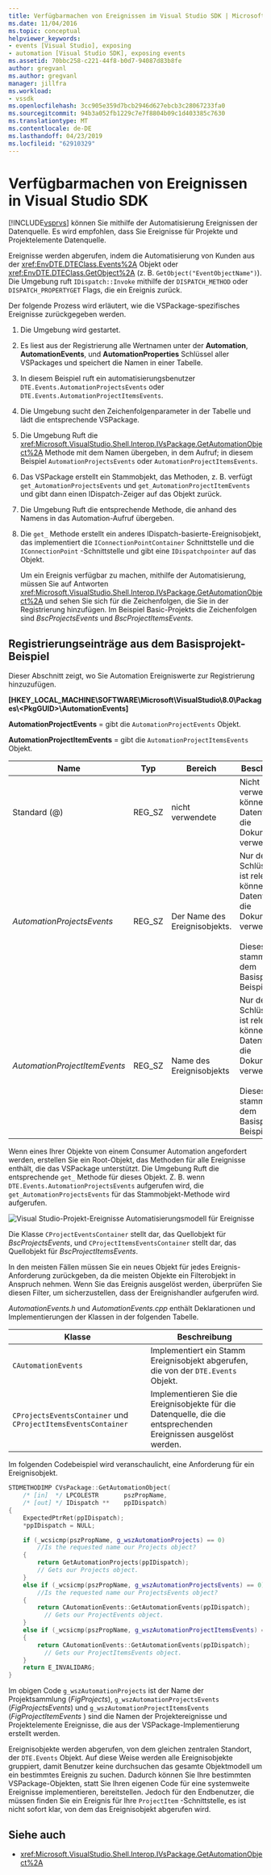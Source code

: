 ```yaml
---
title: Verfügbarmachen von Ereignissen im Visual Studio SDK | Microsoft-Dokumentation
ms.date: 11/04/2016
ms.topic: conceptual
helpviewer_keywords:
- events [Visual Studio], exposing
- automation [Visual Studio SDK], exposing events
ms.assetid: 70bbc258-c221-44f8-b0d7-94087d83b8fe
author: gregvanl
ms.author: gregvanl
manager: jillfra
ms.workload:
- vssdk
ms.openlocfilehash: 3cc905e359d7bcb2946d627ebcb3c28067233fa0
ms.sourcegitcommit: 94b3a052fb1229c7e7f8804b09c1d403385c7630
ms.translationtype: MT
ms.contentlocale: de-DE
ms.lasthandoff: 04/23/2019
ms.locfileid: "62910329"
---
```

# <a name="expose-events-in-the-visual-studio-sdk"></a>Verfügbarmachen von Ereignissen in Visual Studio SDK
[!INCLUDE[vsprvs](../../code-quality/includes/vsprvs_md.md)] können Sie mithilfe der Automatisierung Ereignissen der Datenquelle. Es wird empfohlen, dass Sie Ereignisse für Projekte und Projektelemente Datenquelle.

 Ereignisse werden abgerufen, indem die Automatisierung von Kunden aus der <xref:EnvDTE.DTEClass.Events%2A> Objekt oder <xref:EnvDTE.DTEClass.GetObject%2A> (z. B. `GetObject("EventObjectName")`). Die Umgebung ruft `IDispatch::Invoke` mithilfe der `DISPATCH_METHOD` oder `DISPATCH_PROPERTYGET` Flags, die ein Ereignis zurück.

 Der folgende Prozess wird erläutert, wie die VSPackage-spezifisches Ereignisse zurückgegeben werden.

1. Die Umgebung wird gestartet.

2. Es liest aus der Registrierung alle Wertnamen unter der **Automation**, **AutomationEvents**, und **AutomationProperties** Schlüssel aller VSPackages und speichert die Namen in einer Tabelle.

3. In diesem Beispiel ruft ein automatisierungsbenutzer `DTE.Events.AutomationProjectsEvents` oder `DTE.Events.AutomationProjectItemsEvents`.

4. Die Umgebung sucht den Zeichenfolgenparameter in der Tabelle und lädt die entsprechende VSPackage.

5. Die Umgebung Ruft die <xref:Microsoft.VisualStudio.Shell.Interop.IVsPackage.GetAutomationObject%2A> Methode mit dem Namen übergeben, in dem Aufruf; in diesem Beispiel `AutomationProjectsEvents` oder `AutomationProjectItemsEvents`.

6. Das VSPackage erstellt ein Stammobjekt, das Methoden, z. B. verfügt `get_AutomationProjectsEvents` und `get_AutomationProjectItemEvents` und gibt dann einen IDispatch-Zeiger auf das Objekt zurück.

7. Die Umgebung Ruft die entsprechende Methode, die anhand des Namens in das Automation-Aufruf übergeben.

8. Die `get_` Methode erstellt ein anderes IDispatch-basierte-Ereignisobjekt, das implementiert die `IConnectionPointContainer` Schnittstelle und die `IConnectionPoint` -Schnittstelle und gibt eine `IDispatchpointer` auf das Objekt.

   Um ein Ereignis verfügbar zu machen, mithilfe der Automatisierung, müssen Sie auf Antworten <xref:Microsoft.VisualStudio.Shell.Interop.IVsPackage.GetAutomationObject%2A> und sehen Sie sich für die Zeichenfolgen, die Sie in der Registrierung hinzufügen. Im Beispiel Basic-Projekts die Zeichenfolgen sind *BscProjectsEvents* und *BscProjectItemsEvents*.

## <a name="registry-entries-from-the-basic-project-sample"></a>Registrierungseinträge aus dem Basisprojekt-Beispiel
 Dieser Abschnitt zeigt, wo Sie Automation Ereigniswerte zur Registrierung hinzuzufügen.

 **[HKEY_LOCAL_MACHINE\SOFTWARE\Microsoft\VisualStudio\8.0\Packages\\<PkgGUID\>\AutomationEvents]**

 **AutomationProjectEvents** = gibt die `AutomationProjectEvents` Objekt.

 **AutomationProjectItemEvents** = gibt die `AutomationProjectItemsEvents` Objekt.

|Name|Typ|Bereich|Beschreibung|
|----------|----------|-----------|-----------------|
|Standard (@)|REG_SZ|nicht verwendete|Nicht verwendet. Sie können das Datenfeld für die Dokumentation verwenden.|
|*AutomationProjectsEvents*|REG_SZ|Der Name des Ereignisobjekts.|Nur der Schlüsselname ist relevant. Sie können das Datenfeld für die Dokumentation verwenden.<br /><br /> Dieses Beispiel stammt aus dem Basisprojekt-Beispiel.|
|*AutomationProjectItemEvents*|REG_SZ|Name des Ereignisobjekts|Nur der Schlüsselname ist relevant. Sie können das Datenfeld für die Dokumentation verwenden.<br /><br /> Dieses Beispiel stammt aus dem Basisprojekt-Beispiel.|

 Wenn eines Ihrer Objekte von einem Consumer Automation angefordert werden, erstellen Sie ein Root-Objekt, das Methoden für alle Ereignisse enthält, die das VSPackage unterstützt. Die Umgebung Ruft die entsprechende `get_` Methode für dieses Objekt. Z. B. wenn `DTE.Events.AutomationProjectsEvents` aufgerufen wird, die `get_AutomationProjectsEvents` für das Stammobjekt-Methode wird aufgerufen.

 ![Visual Studio-Projekt-Ereignisse](../../extensibility/internals/media/projectevents.gif "ProjectEvents") Automatisierungsmodell für Ereignisse

 Die Klasse `CProjectEventsContainer` stellt dar, das Quellobjekt für *BscProjectsEvents*, und `CProjectItemsEventsContainer` stellt dar, das Quellobjekt für *BscProjectItemsEvents*.

 In den meisten Fällen müssen Sie ein neues Objekt für jedes Ereignis-Anforderung zurückgeben, da die meisten Objekte ein Filterobjekt in Anspruch nehmen. Wenn Sie das Ereignis ausgelöst werden, überprüfen Sie diesen Filter, um sicherzustellen, dass der Ereignishandler aufgerufen wird.

 *AutomationEvents.h* und *AutomationEvents.cpp* enthält Deklarationen und Implementierungen der Klassen in der folgenden Tabelle.

|Klasse|Beschreibung|
|-----------|-----------------|
|`CAutomationEvents`|Implementiert ein Stamm Ereignisobjekt abgerufen, die von der `DTE.Events` Objekt.|
|`CProjectsEventsContainer` und `CProjectItemsEventsContainer`|Implementieren Sie die Ereignisobjekte für die Datenquelle, die die entsprechenden Ereignissen ausgelöst werden.|

 Im folgenden Codebeispiel wird veranschaulicht, eine Anforderung für ein Ereignisobjekt.

```cpp
STDMETHODIMP CVsPackage::GetAutomationObject(
    /* [in]  */ LPCOLESTR       pszPropName,
    /* [out] */ IDispatch **    ppIDispatch)
{
    ExpectedPtrRet(ppIDispatch);
    *ppIDispatch = NULL;

    if (_wcsicmp(pszPropName, g_wszAutomationProjects) == 0)
        //Is the requested name our Projects object?
    {
        return GetAutomationProjects(ppIDispatch);
        // Gets our Projects object.
    }
    else if (_wcsicmp(pszPropName, g_wszAutomationProjectsEvents) == 0)
        //Is the requested name our ProjectsEvents object?
    {
        return CAutomationEvents::GetAutomationEvents(ppIDispatch);
          // Gets our ProjectEvents object.
    }
    else if (_wcsicmp(pszPropName, g_wszAutomationProjectItemsEvents) == 0)  //Is the requested name our ProjectsItemsEvents object?
    {
        return CAutomationEvents::GetAutomationEvents(ppIDispatch);
          // Gets our ProjectItemsEvents object.
    }
    return E_INVALIDARG;
}
```

 Im obigen Code `g_wszAutomationProjects` ist der Name der Projektsammlung (*FigProjects*), `g_wszAutomationProjectsEvents` (*FigProjectsEvents*) und `g_wszAutomationProjectItemsEvents` (*FigProjectItemEvents* ) sind die Namen der Projektereignisse und Projektelemente Ereignisse, die aus der VSPackage-Implementierung erstellt werden.

 Ereignisobjekte werden abgerufen, von dem gleichen zentralen Standort, der `DTE.Events` Objekt. Auf diese Weise werden alle Ereignisobjekte gruppiert, damit Benutzer keine durchsuchen das gesamte Objektmodell um ein bestimmtes Ereignis zu suchen. Dadurch können Sie Ihre bestimmten VSPackage-Objekten, statt Sie Ihren eigenen Code für eine systemweite Ereignisse implementieren, bereitstellen. Jedoch für den Endbenutzer, die müssen finden Sie ein Ereignis für Ihre `ProjectItem` -Schnittstelle, es ist nicht sofort klar, von dem das Ereignisobjekt abgerufen wird.

## <a name="see-also"></a>Siehe auch
- <xref:Microsoft.VisualStudio.Shell.Interop.IVsPackage.GetAutomationObject%2A>
